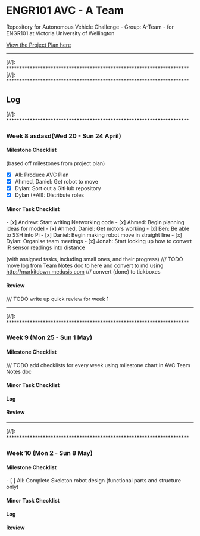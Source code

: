 # ENGR101 AVC - A Team
Repository for Autonomous Vehicle Challenge - Group: A-Team - for ENGR101 at Victoria University of Wellington

[View the Project Plan here](https://docs.google.com/document/d/1PGjWPlpUhXjcqqKfF3nAxugpQDZaEifs_aqTZwUoJcg/pub)



[//]: **********************************************************************
[//]: **********************************************************************
<hr>
[//]: **********************************************************************
[//]: **********************************************************************


[//]: **********************************************************************
<h2>Log</h2>
[//]: **********************************************************************



<h3>Week 8 asdasd(Wed 20 - Sun 24 April)</h3>

<h4>Milestone Checklist</h4> 
(based off milestones from project plan)

- [x] All: Produce AVC Plan
- [x] Ahmed, Daniel: Get robot to move
- [x] Dylan: Sort out a GitHub repository
- [x] Dylan (+All): Distribute roles

<h4>Minor Task Checklist</h4>
- [x] Andrew: Start writing Networking code
- [x] Ahmed: Begin planning ideas for model
- [x] Ahmed, Daniel: Get motors working
- [x] Ben: Be able to SSH into Pi
- [x] Daniel: Begin making robot move in straight line
- [x] Dylan: Organise team meetings
- [x] Jonah: Start looking up how to convert IR sensor readings into distance

(with assigned tasks, including small ones, and their progress)
/// TODO move log from Team Notes doc to here and convert to md using http://markitdown.medusis.com
/// convert (done) to tickboxes

<h4>Review</h4>
/// TODO write up quick review for week 1



[//]: **********************************************************************
<hr>
[//]: **********************************************************************



<h3>Week 9 (Mon 25 - Sun 1 May)</h3>

<h4>Milestone Checklist</h4>
/// TODO add checklists for every week using milestone chart in AVC Team Notes doc

<h4>Minor Task Checklist</h4>

<h4>Log</h4>

<h4>Review</h4>



[//]: **********************************************************************
<hr>
[//]: **********************************************************************



<h3>Week 10 (Mon 2 - Sun 8 May)</h3>

<h4>Milestone Checklist</h4>
- [ ] All: Complete Skeleton robot design (functional parts and structure only)

<h4>Minor Task Checklist</h4>

<h4>Log</h4>

<h4>Review</h4>
